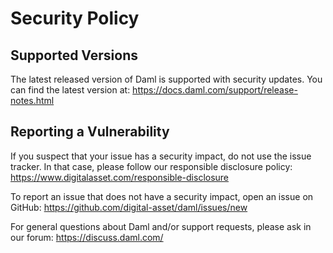 # Security Policy

## Supported Versions

The latest released version of Daml is supported with security updates.
You can find the latest version at:
https://docs.daml.com/support/release-notes.html

## Reporting a Vulnerability

If you suspect that your issue has a security impact, do not use the issue tracker.
In that case, please follow our responsible disclosure policy:
https://www.digitalasset.com/responsible-disclosure

To report an issue that does not have a security impact, open an issue on GitHub:
https://github.com/digital-asset/daml/issues/new

For general questions about Daml and/or support requests, please ask in our forum:
https://discuss.daml.com/

